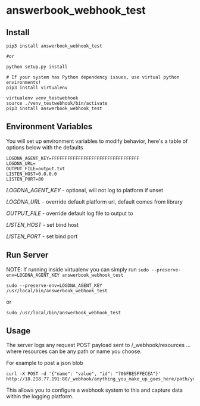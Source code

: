 # answerbook_webhook_test

## Install
```
pip3 install answerbook_webhook_test

#or

python setup.py install

# If your system has Python dependency issues, use virtual python environments!
pip3 install virtualenv

virtualenv venv_testwebhook
source ./venv_testwebhook/bin/activate
pip3 install answerbook_webhook_test
```

## Environment Variables

You will set up environment variables to modify behavior, here's a table of options below with the defaults

```
LOGDNA_AGENT_KEY=FFFFFFFFFFFFFFFFFFFFFFFFFFFFFFFFF
LOGDNA_URL=
OUTPUT_FILE=output.txt
LISTEN_HOST=0.0.0.0
LISTEN_PORT=80
```

*LOGDNA_AGENT_KEY* - optional, will not log to platform if unset

*LOGDNA_URL* - override default platform url, default comes from library

*OUTPUT_FILE* - override default log file to output to

*LISTEN_HOST* - set bind host

*LISTEN_PORT* - set bind port

## Run Server

NOTE: If running inside virtualenv you can simply run `sudo --preserve-env=LOGDNA_AGENT_KEY answerbook_webhook_test`

```
sudo --preserve-env=LOGDNA_AGENT_KEY /usr/local/bin/answerbook_webhook_test
```

or 

```
sudo /usr/local/bin/answerbook_webhook_test
```

## Usage

The server logs any request POST payload sent to /_webhook/resources ... where resources can be any path or name you choose.

For example to post a json blob
```
curl -X POST -d '{"name": "value", "id": "706FBE5FFECEA"}' http://18.218.77.191:80/_webhook/anything_you_make_up_goes_here/path/you/make/up
```

This allows you to configure a webhook system to this and capture data within the logging platform.

